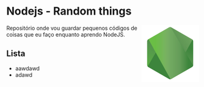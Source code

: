 # Nodejs - Random things

<img align="right" width="150" src="./media/nodeIcon.png">

Repositório onde vou guardar pequenos códigos de coisas que eu faço enquanto aprendo NodeJS.

## Lista
- aawdawd
- adawd
